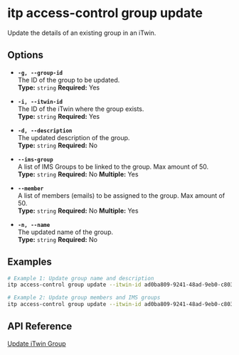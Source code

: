 # itp access-control group update

Update the details of an existing group in an iTwin.

## Options

- **`-g, --group-id`**  
  The ID of the group to be updated.  
  **Type:** `string` **Required:** Yes

- **`-i, --itwin-id`**  
  The ID of the iTwin where the group exists.  
  **Type:** `string` **Required:** Yes

- **`-d, --description`**  
  The updated description of the group.  
  **Type:** `string` **Required:** No

- **`--ims-group`**  
  A list of IMS Groups to be linked to the group. Max amount of 50.  
  **Type:** `string` **Required:** No **Multiple:** Yes

- **`--member`**  
  A list of members (emails) to be assigned to the group. Max amount of 50.  
  **Type:** `string` **Required:** No **Multiple:** Yes

- **`-n, --name`**  
  The updated name of the group.  
  **Type:** `string` **Required:** No

## Examples

```bash
# Example 1: Update group name and description
itp access-control group update --itwin-id ad0ba809-9241-48ad-9eb0-c8038c1a1d51 --group-id bf4d8b36-25d7-4b72-b38b-12c1f0325f42 --name "Updated Engineering Team" --description "Updated description"

# Example 2: Update group members and IMS groups
itp access-control group update --itwin-id ad0ba809-9241-48ad-9eb0-c8038c1a1d51 --group-id bf4d8b36-25d7-4b72-b38b-12c1f0325f42 --member john.doe@example.com --member jane.doe@example.com --ims-group "Sample IMS Group" --ims-group "Sample IMS Group"
```

## API Reference

[Update iTwin Group](https://developer.bentley.com/apis/access-control-v2/operations/update-itwin-group/)